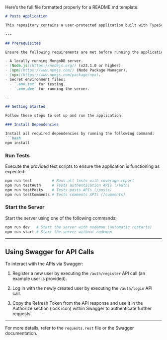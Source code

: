 Here’s the full file formatted properly for a README.md template:

```markdown
# Posts Application

This repository contains a user-protected application built with TypeScript for managing posts and comments. Users must register and log in to create posts and comments. The API endpoints are documented in the `requests.rest` file and accessible via Swagger at [http://localhost:3000/api-docs](http://localhost:3000/api-docs).

---

## Prerequisites

Ensure the following requirements are met before running the application:

- A locally running MongoDB server.
- [Node.js](https://nodejs.org/) (v23.1.0 or higher).
- [npm](https://www.npmjs.com/) (Node Package Manager).
- [npx](https://www.npmjs.com/package/npx).
- Secret environment files:
  - `.env.tst` for testing.
  - `.env.dev` for running the server.

---

## Getting Started

Follow these steps to set up and run the application:

### Install Dependencies

Install all required dependencies by running the following command:
```bash
npm install
```

### Run Tests

Execute the provided test scripts to ensure the application is functioning as expected:

```bash
npm run test         # Runs all tests with coverage report
npm run testAuth     # Tests authentication APIs (/auth)
npm run testPosts    # Tests posts APIs (/posts)
npm run testComments # Tests comments APIs (/comments)
```

### Start the Server

Start the server using one of the following commands:

```bash
npm run dev   # Start the server with nodemon (automatic restarts)
npm run start # Start the server without nodemon
```

---

## Using Swagger for API Calls

To interact with the APIs via Swagger:

1. Register a new user by executing the `/auth/register` API call (an example user is provided).

2. Log in with the newly created user by executing the `/auth/login` API call.

3. Copy the Refresh Token from the API response and use it in the Authorize section (lock icon) within Swagger to authenticate further requests.

---

For more details, refer to the `requests.rest` file or the Swagger documentation.
```
